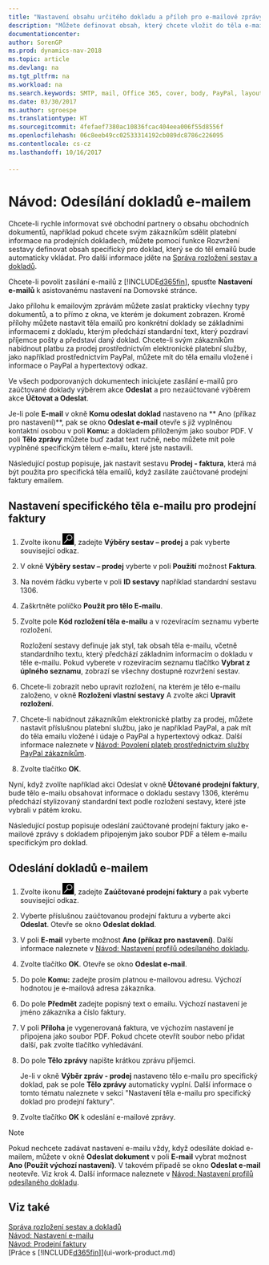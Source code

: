 ```yaml
---
title: "Nastavení obsahu určitého dokladu a příloh pro e-mailové zprávy"
description: "Můžete definovat obsah, který chcete vložit do těla e-mailové zprávy, například odkaz PayPal. Dokumenty můžete také připojit k e-mailovým zprávám."
documentationcenter: 
author: SorenGP
ms.prod: dynamics-nav-2018
ms.topic: article
ms.devlang: na
ms.tgt_pltfrm: na
ms.workload: na
ms.search.keywords: SMTP, mail, Office 365, cover, body, PayPal, layout
ms.date: 03/30/2017
ms.author: sgroespe
ms.translationtype: HT
ms.sourcegitcommit: 4fefaef7380ac10836fcac404eea006f55d8556f
ms.openlocfilehash: 06c8eeb49cc02533314192cb089dc8786c226095
ms.contentlocale: cs-cz
ms.lasthandoff: 10/16/2017

---
```

# <a name="how-to-send-documents-by-email"></a>Návod: Odesílání dokladů e-mailem
Chcete-li rychle informovat své obchodní partnery o obsahu obchodních dokumentů, například pokud chcete svým zákazníkům sdělit platební informace na prodejních dokladech, můžete pomocí funkce Rozvržení sestavy definovat obsah specifický pro doklad, který se do těl emailů bude automaticky vkládat. Pro další informace jděte na [Správa rozložení sestav a dokladů](ui-manage-report-layouts.md).

Chcete-li povolit zasílání e-mailů z [!INCLUDE[d365fin](includes/d365fin_md.md)], spusťte **Nastavení e-mailů** k asistovanému nastavení na Domovské stránce.

Jako přílohu k emailovým zprávám můžete zaslat prakticky všechny typy dokumentů, a to přímo z okna, ve kterém je dokument zobrazen. Kromě přílohy můžete nastavit těla emailů pro konkrétní doklady se základními informacemi z dokladu, kterým předchází standardní text, který pozdraví příjemce pošty a představí daný doklad. Chcete-li svým zákazníkům nabídnout platbu za prodej prostřednictvím elektronické platební služby, jako například prostřednictvím PayPal, můžete mít do těla emailu vložené i informace o PayPal a hypertextový odkaz.

Ve všech podporovaných dokumentech iniciujete zasílání e-mailů pro zaúčtované doklady výběrem akce **Odeslat** a pro nezaúčtované výběrem akce **Účtovat a Odeslat**.

Je-li pole **E-mail** v okně **Komu odeslat doklad** nastaveno na ** Ano (příkaz pro nastavení)**, pak se okno **Odeslat e-mail** otevře s již vyplněnou kontaktní osobou v poli **Komu:** a dokladem přiloženým jako soubor PDF. V poli **Tělo zprávy** můžete buď zadat text ručně, nebo můžete mít pole vyplněné specifickým tělem e-mailu, které jste nastavili.

Následující postup popisuje, jak nastavit sestavu **Prodej - faktura**, která má být použita pro specifická těla emailů, když zasíláte zaúčtované prodejní faktury emailem.

## <a name="to-set-up-a-document-specific-email-body-for-sales-invoices"></a>Nastavení specifického těla e-mailu pro prodejní faktury
1. Zvolte ikonu ![Vyhledat stránku nebo sestavu](media/ui-search/search_small.png "Ikona Vyhledat stránku nebo sestavu"), zadejte **Výběry sestav – prodej** a pak vyberte související odkaz.
2. V okně **Výběry sestav – prodej** vyberte v poli **Použití** možnost **Faktura**.
3. Na novém řádku vyberte v poli **ID sestavy** například standardní sestavu 1306.
4. Zaškrtněte políčko **Použít pro tělo E-mailu**.
5. Zvolte pole **Kód rozložení těla e-mailu** a v rozevíracím seznamu vyberte rozložení.

    Rozložení sestavy definuje jak styl, tak obsah těla e-mailu, včetně standardního textu, který předchází základním informacím o  dokladu v těle e-mailu. Pokud vyberete v rozevíracím seznamu tlačítko **Vybrat z úplného seznamu**, zobrazí se všechny dostupné rozvržení sestav.
6. Chcete-li zobrazit nebo upravit rozložení, na kterém je tělo e-mailu založeno, v okně **Rozložení vlastní sestavy** A zvolte akci **Upravit rozložení**.
7. Chcete-li nabídnout zákazníkům elektronické platby za prodej, můžete nastavit příslušnou platební službu, jako je například PayPal, a pak mít do těla emailu vložené i údaje o PayPal a hypertextový odkaz. Další informace naleznete v [Návod: Povolení plateb prostřednictvím služby PayPal zákazníkům](sales-how-enable-payment-service-extensions.md).
8. Zvolte tlačítko **OK**.

Nyní, když zvolíte například akci Odeslat v okně **Účtované prodejní faktury**, bude tělo e-mailu obsahovat informace o dokladu sestavy 1306, kterému předchází stylizovaný standardní text podle rozložení sestavy, které jste vybrali v pátém kroku.

Následující postup popisuje odeslání zaúčtované prodejní faktury jako e-mailové zprávy s dokladem připojeným jako soubor PDF a tělem e-mailu specifickým pro doklad.

## <a name="to-send-documents-by-email"></a>Odeslání dokladů e-mailem
1. Zvolte ikonu ![Vyhledat stránku nebo sestavu](media/ui-search/search_small.png "Ikona Vyhledat stránku nebo sestavu"), zadejte **Zaúčtované prodejní faktury** a pak vyberte související odkaz.
2. Vyberte příslušnou zaúčtovanou prodejní fakturu a vyberte akci **Odeslat**. Otevře se okno **Odeslat doklad**.
3. V poli **E-mail** vyberte možnost **Ano (příkaz pro nastavení)**. Další informace naleznete v [Návod: Nastavení profilů odesílaného dokladu](sales-how-setup-document-send-profiles.md).
4. Zvolte tlačítko **OK**. Otevře se okno **Odeslat e-mail**.
5. Do pole **Komu:** zadejte prosím platnou e-mailovou adresu. Výchozí hodnotou je e-mailová adresa zákazníka.
6. Do pole **Předmět** zadejte popisný text o emailu. Výchozí nastavení je jméno zákazníka a číslo faktury.
7. V poli **Příloha** je vygenerovaná faktura, ve výchozím nastavení je připojena jako soubor PDF. Pokud chcete otevřít soubor nebo přidat další, pak zvolte tlačítko vyhledávání.
8. Do pole  **Tělo zprávy** napište krátkou zprávu příjemci.

    Je-li v okně **Výběr zpráv - prodej** nastaveno tělo e-mailu pro specifický doklad, pak se pole **Tělo zprávy** automaticky vyplní. Další informace o tomto tématu naleznete v sekci "Nastavení těla e-mailu pro specifický doklad pro prodejní faktury".
9. Zvolte tlačítko **OK** k odeslání e-mailové zprávy.

> [!NOTE]  
>   Pokud nechcete zadávat nastavení e-mailu vždy, když odesíláte doklad e-mailem, můžete v okně **Odeslat dokument** v poli **E-mail** vybrat možnost **Ano (Použít výchozí nastavení)**. V takovém případě se okno **Odeslat e-mail** neotevře. Viz krok 4. Další informace naleznete v [Návod: Nastavení profilů odesílaného dokladu](sales-how-setup-document-send-profiles.md).

## <a name="see-also"></a>Viz také
[Správa rozložení sestav a dokladů](ui-manage-report-layouts.md)  
[Návod: Nastavení e-mailu](madeira-how-setup-email.md)  
[Návod: Prodejní faktury](sales-how-invoice-sales.md)  
[Práce s [!INCLUDE[d365fin](includes/d365fin_md.md)]](ui-work-product.md)

